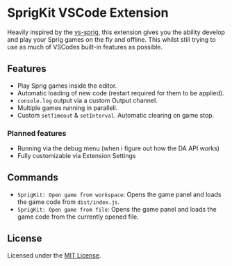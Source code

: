 # SprigKit VSCode Extension

Heavily inspired by the [vs-sprig](https://github.com/hackclub/VS-Sprig), this extension gives you the ability develop and play your Sprig games on the fly and offline. This whilst still trying to use as much of VSCodes built-in features as possible.

## Features

-   Play Sprig games inside the editor.
-   Automatic loading of new code (restart required for them to be applied).
-   `console.log` output via a custom Output channel.
-   Multiple games running in parallell.
-   Custom `setTimeout` & `setInterval`. Automatic clearing on game stop.

### Planned features

-   Running via the debug menu (when i figure out how the DA API works)
-   Fully customizable via Extension Settings

## Commands

-   `SprigKit: Open game from workspace`: Opens the game panel and loads the game code from `dist/index.js`.
-   `SprigKit: Open game from file`: Opens the game panel and loads the game code from the currently opened file.

## License

Licensed under the [MIT License](../../LICENSE).
